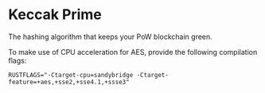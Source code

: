 # Keccak Prime

The hashing algorithm that keeps your PoW blockchain green.

To make use of CPU acceleration for AES, provide the following compilation flags:

```
RUSTFLAGS="-Ctarget-cpu=sandybridge -Ctarget-feature=+aes,+sse2,+sse4.1,+ssse3"
```
